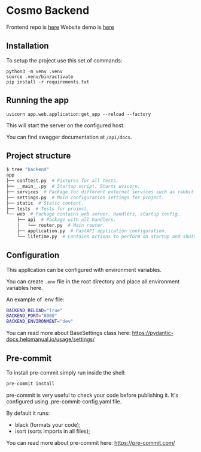 # Cosmo Backend

Frontend repo is [here](https://github.com/astelmach01/Cosmo-frontend)
Website demo is [here](https://cosmo-frontend-j8mf.vercel.app/)

## Installation

To setup the project use this set of commands:

```shell
python3 -m venv .venv
source .venv/bin/activate
pip install -r requirements.txt
```

## Running the app
```shell
uvicorn app.web.application:get_app --reload --factory
```

This will start the server on the configured host.

You can find swagger documentation at `/api/docs`.

## Project structure

```bash
$ tree "backend"
app
├── conftest.py  # Fixtures for all tests.
├── __main__.py  # Startup script. Starts uvicorn.
├── services  # Package for different external services such as rabbit or redis etc.
├── settings.py  # Main configuration settings for project.
├── static  # Static content.
├── tests  # Tests for project.
└── web  # Package contains web server. Handlers, startup config.
    ├── api  # Package with all handlers.
    │   └── router.py  # Main router.
    ├── application.py  # FastAPI application configuration.
    └── lifetime.py  # Contains actions to perform on startup and shutdown.
```

## Configuration

This application can be configured with environment variables.

You can create `.env` file in the root directory and place all
environment variables here.

An example of .env file:
```bash
BACKEND_RELOAD="True"
BACKEND_PORT="8000"
BACKEND_ENVIRONMENT="dev"
```

You can read more about BaseSettings class here: https://pydantic-docs.helpmanual.io/usage/settings/

## Pre-commit

To install pre-commit simply run inside the shell:
```bash
pre-commit install
```

pre-commit is very useful to check your code before publishing it.
It's configured using .pre-commit-config.yaml file.

By default it runs:
* black (formats your code);
* isort (sorts imports in all files);

You can read more about pre-commit here: https://pre-commit.com/
